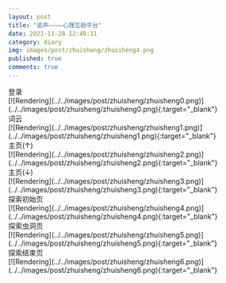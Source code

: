 ```yaml
---
layout: post
title: "追声————心理互助平台"
date: 2021-11-28 12:49:11
category: diary
img: images/post/zhuisheng/zhuisheng4.png
published: true
comments: true
---
```

<!-- more -->
<div class="title" style="">登录</div>
[![Rendering](../../images/post/zhuisheng/zhuisheng0.png)](../../images/post/zhuisheng/zhuisheng0.png){:target="_blank"}
<div class="title" style="">词云</div>
[![Rendering](../../images/post/zhuisheng/zhuisheng1.png)](../../images/post/zhuisheng/zhuisheng1.png){:target="_blank"}
<div class="title" style="">主页(↑)</div>
[![Rendering](../../images/post/zhuisheng/zhuisheng2.png)](../../images/post/zhuisheng/zhuisheng2.png){:target="_blank"}
<div class="title" style="">主页(↓)</div>
[![Rendering](../../images/post/zhuisheng/zhuisheng3.png)](../../images/post/zhuisheng/zhuisheng3.png){:target="_blank"}
<div class="title" style="">探索初始页</div>
[![Rendering](../../images/post/zhuisheng/zhuisheng4.png)](../../images/post/zhuisheng/zhuisheng4.png){:target="_blank"}
<div class="title" style="">探索虫洞页</div>
[![Rendering](../../images/post/zhuisheng/zhuisheng5.png)](../../images/post/zhuisheng/zhuisheng5.png){:target="_blank"}
<div class="title" style="">探索结束页</div>
[![Rendering](../../images/post/zhuisheng/zhuisheng6.png)](../../images/post/zhuisheng/zhuisheng6.png){:target="_blank"}